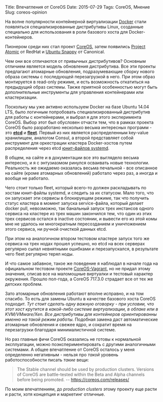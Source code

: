 Title: Впечатления от CoreOS
Date: 2015-07-29
Tags: CoreOS, Мнение
Slug: coreos-opinion

На волне популярности контейнерной виртуализации [Docker](http://docker.com)
стали появляться специализированные дистрибутивы Linux, созданные специально
для использования в роли базового хоста для Docker-контейнеров.

Пионером среди них стал проект [CoreOS](http://coreos.com), затем появились
[Project Atomic](http://www.projectatomic.io/) от RedHat и
[Ubuntu Snappy](https://developer.ubuntu.com/en/snappy/) от Canonical.

Чем они все отличаются от привычных дистрибутивов? Основным отличием является
модель обновления дистрибутива. Все эти проекты предлагают атомарные обновления,
подразумевающие сборку нового образа системы с последующей перезагрузкой в него.
При этом образ монтируется в read-only режиме, и есть возможность откатиться на
предыдущий образ системы. Также приятной особенностью могут быть дополнительные
инструменты для управления контейнерами или кластеризации.

Поскольку мы уже активно используем Docker на базе Ubuntu 14.04 LTS, было
логичным попробовать специализированный дистрибутив для работы с контейнерами,
и выбрал я для этого эксперимента CoreOS. Выбор этот был обусловен отчасти
тем, что в рамках проекта CoreOS было разработано несколько весьма интересных
программ - это **[etcd](https://github.com/coreos/etcd)** и
**[fleet](https://github.com/coreos/fleet)**. Первый из них является
распределенным key-value хранилищем, аналогом Consul, а второй представляет
собой инструмент для оркестрации кластера Docker-хостов путем распределения
через etcd [юнит-файлов systemd](http://www.freedesktop.org/software/systemd/man/systemd.service.html).

В общем, на сайте и в документации все это выглядело весьма интересно, и я с
энтузиазмом ринулся осваивать новые технологии. Реальность же ожидаемо оказалась
весьма печальной - все описанное на сайте (кроме атомарных обновлений) работало
через раз, а иногда и вообще не работало.

Чего стоит только fleet, который всего-то должен раскладывать по хостам
юнит-файлы systemd, и следить за их статусом. Мало того, что он запускает эти
сервисы в блокируещем режиме, так что получить статус кластера в момент запуска
service-файла, который делает docker pull, невозможно, так банальный запуск
трех инстансов одного сервиса на кластере из трех машин закончился тем, что
один из этих трех сервисов остался в inactive состоянии, и вывести его из этой
комы мне не удалось ни многократным пересозданием и уничтожением этого сервиса,
ни ручной очисткой данных etcd.

При этом на аналогичном втором тестовом кластере запуск того же
сервиса на трех нодах прошел успешно, но etcd на всех серверах регулярно сыпал
невнятными ошибками и перезапускался, в результате чего fleet регулярно терял ноды.

И что самое забавное, такое же поведение я наблюдал в начале года на официальном
тестовом проекте [CoreOS-Vagrant](https://github.com/coreos/coreos-vagrant),
но не придал этому значения, списав все на маломощные виртуалки и тестовый
характер окружения. Прошло пол-года, а CoreOS 717.3.0 страдает все от тех
же детских проблем.

Зато атомарные обновления работают вполне исправно, и на том спасибо.
То есть для замены Ubuntu в качестве базового хоста CoreOS подходит.
*Тут стоит сделать одну важную оговорку - при условии, что этот хост крутится
в какой-либо системе виртуализации, в облаке или в KVM/VMware/Xen. Все
дистрибутивы для контейнеров ориентированны именно на такой режим работы.*
Подобная замена даст автоматические атомарные обновления и свежее ядро, и
сократит время на перезагрузки благодаря минималистичной системе.

Но раз главные фичи CoreOS оказались не готовы к нормальной эксплуатации, можно
поэкспериментировать с другими аналогичными системами. А общее впечатление от
CoreOS осталось у меня определенно негативным - нельзя про *такой* уровень
работоспособности писать *такие* вещи:
> The Stable channel should be used by production clusters.
> Versions of CoreOS are battle-tested within the Beta and Alpha channels before being promoted.
> -- https://coreos.com/releases/

По моим впечатлениям, до *production clusters* этому проекту еще расти и расти,
хотя концепция и маркетинг отличные.
